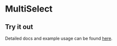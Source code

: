 # MultiSelect

## Try it out

Detailed docs and example usage can be found [here](https://atlaskit.atlassian.com).
